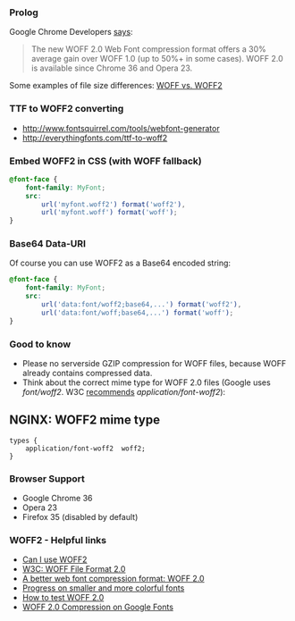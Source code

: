 ### Prolog

Google Chrome Developers [says](http://blog.chromium.org/2014/05/chrome-36-beta-elementanimate-html.html):
> The new WOFF 2.0 Web Font compression format offers a 30% average gain over WOFF 1.0 (up to 50%+ in some cases). WOFF 2.0 is available since Chrome 36 and Opera 23.

Some examples of file size differences: [WOFF vs. WOFF2](https://twitter.com/wpseo/status/482516050303807490)

### TTF to WOFF2 converting

* http://www.fontsquirrel.com/tools/webfont-generator
* http://everythingfonts.com/ttf-to-woff2


### Embed WOFF2 in CSS (with WOFF fallback)

```css
@font-face {
	font-family: MyFont;
	src:
		url('myfont.woff2') format('woff2'),
		url('myfont.woff') format('woff');
}
```

### Base64 Data-URI
Of course you can use WOFF2 as a Base64 encoded string:

```css
@font-face {
	font-family: MyFont;
	src:
		url('data:font/woff2;base64,...') format('woff2'),
		url('data:font/woff;base64,...') format('woff');
}
```

### Good to know

* Please no serverside GZIP compression for WOFF files, because WOFF already contains compressed data.
* Think about the correct mime type for WOFF 2.0 files (Google uses _font/woff2_. W3C [recommends](http://dev.w3.org/webfonts/WOFF2/spec/#IMT) _application/font-woff2_):

## NGINX: WOFF2 mime type

```nginx
types {
    application/font-woff2  woff2;
}
```

### Browser Support

* Google Chrome 36
* Opera 23
* Firefox 35 (disabled by default)

### WOFF2 - Helpful links

* [Can I use WOFF2](http://caniuse.com/#feat=woff2)
* [W3C: WOFF File Format 2.0](http://dev.w3.org/webfonts/WOFF2/spec/)
* [A better web font compression format: WOFF 2.0](https://groups.google.com/a/chromium.org/forum/#!topic/chromium-dev/j27Ou4RtvQI/discussion)
* [Progress on smaller and more colorful fonts](http://lwn.net/Articles/573348/)
* [How to test WOFF 2.0](https://code.google.com/p/font-compression-reference/wiki/testing_woff2)
* [WOFF 2.0 Compression on Google Fonts](https://docs.google.com/spreadsheet/ccc?key=0AvcH1ZzSrGMGdGl6MGRhdVRzYjN3T1NZSTBLM0ZUMnc#gid=0)